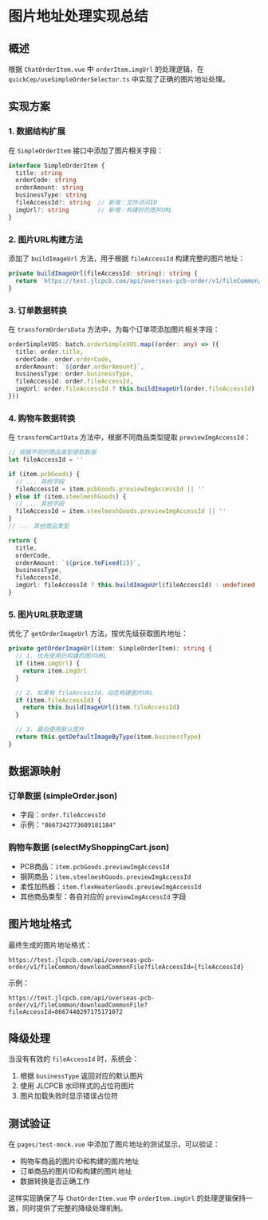 # 图片地址处理实现总结

## 概述

根据 `ChatOrderItem.vue` 中 `orderItem.imgUrl` 的处理逻辑，在 `quickCep/useSimpleOrderSelector.ts` 中实现了正确的图片地址处理。

## 实现方案

### 1. 数据结构扩展

在 `SimpleOrderItem` 接口中添加了图片相关字段：

```typescript
interface SimpleOrderItem {
  title: string
  orderCode: string
  orderAmount: string
  businessType: string
  fileAccessId?: string  // 新增：文件访问ID
  imgUrl?: string        // 新增：构建好的图片URL
}
```

### 2. 图片URL构建方法

添加了 `buildImageUrl` 方法，用于根据 `fileAccessId` 构建完整的图片地址：

```typescript
private buildImageUrl(fileAccessId: string): string {
  return `https://test.jlcpcb.com/api/overseas-pcb-order/v1/fileCommon/downloadCommonFile?fileAccessId=${fileAccessId}`
}
```

### 3. 订单数据转换

在 `transformOrdersData` 方法中，为每个订单项添加图片相关字段：

```typescript
orderSimpleVOS: batch.orderSimpleVOS.map((order: any) => ({
  title: order.title,
  orderCode: order.orderCode,
  orderAmount: `${order.orderAmount}`,
  businessType: order.businessType,
  fileAccessId: order.fileAccessId,                                    // 从原始数据提取
  imgUrl: order.fileAccessId ? this.buildImageUrl(order.fileAccessId) : undefined  // 构建图片URL
}))
```

### 4. 购物车数据转换

在 `transformCartData` 方法中，根据不同商品类型提取 `previewImgAccessId`：

```typescript
// 根据不同的商品类型提取数据
let fileAccessId = ''

if (item.pcbGoods) {
  // ... 其他字段
  fileAccessId = item.pcbGoods.previewImgAccessId || ''
} else if (item.steelmeshGoods) {
  // ... 其他字段  
  fileAccessId = item.steelmeshGoods.previewImgAccessId || ''
} 
// ... 其他商品类型

return {
  title,
  orderCode,
  orderAmount: `${price.toFixed(2)}`,
  businessType,
  fileAccessId,
  imgUrl: fileAccessId ? this.buildImageUrl(fileAccessId) : undefined
}
```

### 5. 图片URL获取逻辑

优化了 `getOrderImageUrl` 方法，按优先级获取图片地址：

```typescript
private getOrderImageUrl(item: SimpleOrderItem): string {
  // 1. 优先使用已构建的图片URL
  if (item.imgUrl) {
    return item.imgUrl
  }

  // 2. 如果有 fileAccessId，动态构建图片URL
  if (item.fileAccessId) {
    return this.buildImageUrl(item.fileAccessId)
  }

  // 3. 最后使用默认图片
  return this.getDefaultImageByType(item.businessType)
}
```

## 数据源映射

### 订单数据 (simpleOrder.json)
- 字段：`order.fileAccessId`
- 示例：`"8667342773609181184"`

### 购物车数据 (selectMyShoppingCart.json)
- PCB商品：`item.pcbGoods.previewImgAccessId`
- 钢网商品：`item.steelmeshGoods.previewImgAccessId`
- 柔性加热器：`item.flexHeaterGoods.previewImgAccessId`
- 其他商品类型：各自对应的 `previewImgAccessId` 字段

## 图片地址格式

最终生成的图片地址格式：
```
https://test.jlcpcb.com/api/overseas-pcb-order/v1/fileCommon/downloadCommonFile?fileAccessId={fileAccessId}
```

示例：
```
https://test.jlcpcb.com/api/overseas-pcb-order/v1/fileCommon/downloadCommonFile?fileAccessId=8667440297175171072
```

## 降级处理

当没有有效的 `fileAccessId` 时，系统会：
1. 根据 `businessType` 返回对应的默认图片
2. 使用 JLCPCB 水印样式的占位符图片
3. 图片加载失败时显示错误占位符

## 测试验证

在 `pages/test-mock.vue` 中添加了图片地址的测试显示，可以验证：
- 购物车商品的图片ID和构建的图片地址
- 订单商品的图片ID和构建的图片地址
- 数据转换是否正确工作

这样实现确保了与 `ChatOrderItem.vue` 中 `orderItem.imgUrl` 的处理逻辑保持一致，同时提供了完整的降级处理机制。